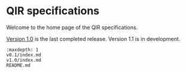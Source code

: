 # QIR specifications

Welcome to the home page of the QIR specifications.

[Version 1.0](v1.0/index) is the last completed release. Version 1.1 is in development.

```{toctree}
:maxdepth: 1
v0.1/index.md
v1.0/index.md
README.md
```
